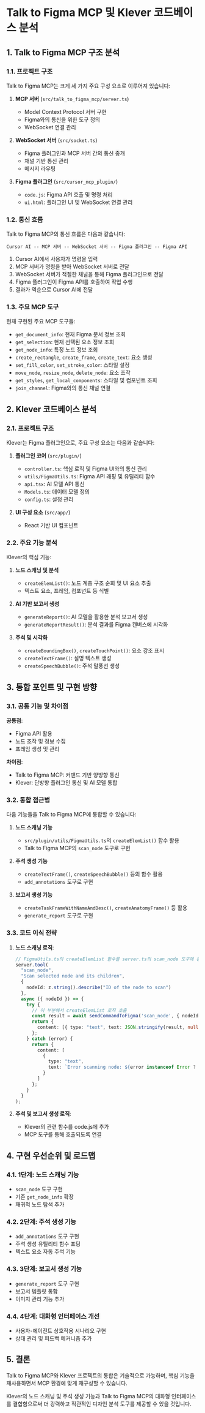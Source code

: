 # Talk to Figma MCP 및 Klever 코드베이스 분석

## 1. Talk to Figma MCP 구조 분석

### 1.1. 프로젝트 구조

Talk to Figma MCP는 크게 세 가지 주요 구성 요소로 이루어져 있습니다:

1. **MCP 서버** (`src/talk_to_figma_mcp/server.ts`)
   - Model Context Protocol 서버 구현
   - Figma와의 통신을 위한 도구 정의
   - WebSocket 연결 관리

2. **WebSocket 서버** (`src/socket.ts`)
   - Figma 플러그인과 MCP 서버 간의 통신 중개
   - 채널 기반 통신 관리
   - 메시지 라우팅

3. **Figma 플러그인** (`src/cursor_mcp_plugin/`)
   - `code.js`: Figma API 호출 및 명령 처리
   - `ui.html`: 플러그인 UI 및 WebSocket 연결 관리

### 1.2. 통신 흐름

Talk to Figma MCP의 통신 흐름은 다음과 같습니다:

```
Cursor AI -- MCP 서버 -- WebSocket 서버 -- Figma 플러그인 -- Figma API
```

1. Cursor AI에서 사용자가 명령을 입력
2. MCP 서버가 명령을 받아 WebSocket 서버로 전달
3. WebSocket 서버가 적절한 채널을 통해 Figma 플러그인으로 전달
4. Figma 플러그인이 Figma API를 호출하여 작업 수행
5. 결과가 역순으로 Cursor AI에 전달

### 1.3. 주요 MCP 도구

현재 구현된 주요 MCP 도구들:

- `get_document_info`: 현재 Figma 문서 정보 조회
- `get_selection`: 현재 선택된 요소 정보 조회
- `get_node_info`: 특정 노드 정보 조회
- `create_rectangle`, `create_frame`, `create_text`: 요소 생성
- `set_fill_color`, `set_stroke_color`: 스타일 설정
- `move_node`, `resize_node`, `delete_node`: 요소 조작
- `get_styles`, `get_local_components`: 스타일 및 컴포넌트 조회
- `join_channel`: Figma와의 통신 채널 연결

## 2. Klever 코드베이스 분석

### 2.1. 프로젝트 구조

Klever는 Figma 플러그인으로, 주요 구성 요소는 다음과 같습니다:

1. **플러그인 코어** (`src/plugin/`)
   - `controller.ts`: 핵심 로직 및 Figma UI와의 통신 관리
   - `utils/FigmaUtils.ts`: Figma API 래핑 및 유틸리티 함수
   - `api.tsx`: AI 모델 API 통신
   - `Models.ts`: 데이터 모델 정의
   - `config.ts`: 설정 관리

2. **UI 구성 요소** (`src/app/`)
   - React 기반 UI 컴포넌트

### 2.2. 주요 기능 분석

Klever의 핵심 기능:

1. **노드 스캐닝 및 분석**
   - `createElemList()`: 노드 계층 구조 순회 및 UI 요소 추출
   - 텍스트 요소, 프레임, 컴포넌트 등 식별

2. **AI 기반 보고서 생성**
   - `generateReport()`: AI 모델을 활용한 분석 보고서 생성
   - `generateReportResult()`: 분석 결과를 Figma 캔버스에 시각화

3. **주석 및 시각화**
   - `createBoundingBox()`, `createTouchPoint()`: 요소 강조 표시
   - `createTextFrame()`: 설명 텍스트 생성
   - `createSpeechBubble()`: 주석 말풍선 생성

## 3. 통합 포인트 및 구현 방향

### 3.1. 공통 기능 및 차이점

**공통점**:
- Figma API 활용
- 노드 조작 및 정보 수집
- 프레임 생성 및 관리

**차이점**:
- Talk to Figma MCP: 커맨드 기반 양방향 통신
- Klever: 단방향 플러그인 통신 및 AI 모델 통합

### 3.2. 통합 접근법

다음 기능들을 Talk to Figma MCP에 통합할 수 있습니다:

1. **노드 스캐닝 기능**
   - `src/plugin/utils/FigmaUtils.ts`의 `createElemList()` 함수 활용
   - Talk to Figma MCP의 `scan_node` 도구로 구현

2. **주석 생성 기능**
   - `createTextFrame()`, `createSpeechBubble()` 등의 함수 활용
   - `add_annotations` 도구로 구현

3. **보고서 생성 기능**
   - `createTaskFrameWithNameAndDesc()`, `createAnatomyFrame()` 등 활용
   - `generate_report` 도구로 구현

### 3.3. 코드 이식 전략

1. **노드 스캐닝 로직**:
   ```typescript
   // FigmaUtils.ts의 createElemList 함수를 server.ts의 scan_node 도구에 통합
   server.tool(
     "scan_node",
     "Scan selected node and its children",
     {
       nodeId: z.string().describe("ID of the node to scan")
     },
     async ({ nodeId }) => {
       try {
         // 이 부분에서 createElemList 로직 호출
         const result = await sendCommandToFigma('scan_node', { nodeId });
         return { 
           content: [{ type: "text", text: JSON.stringify(result, null, 2) }]
         };
       } catch (error) {
         return {
           content: [
             {
               type: "text",
               text: `Error scanning node: ${error instanceof Error ? error.message : String(error)}`
             }
           ]
         };
       }
     }
   );
   ```

2. **주석 및 보고서 생성 로직**:
   - Klever의 관련 함수를 code.js에 추가
   - MCP 도구를 통해 호출되도록 연결

## 4. 구현 우선순위 및 로드맵

### 4.1. 1단계: 노드 스캐닝 기능

- `scan_node` 도구 구현
- 기존 `get_node_info` 확장
- 재귀적 노드 탐색 추가

### 4.2. 2단계: 주석 생성 기능

- `add_annotations` 도구 구현
- 주석 생성 유틸리티 함수 포팅
- 텍스트 요소 자동 주석 기능

### 4.3. 3단계: 보고서 생성 기능

- `generate_report` 도구 구현
- 보고서 템플릿 통합
- 이미지 관리 기능 추가

### 4.4. 4단계: 대화형 인터페이스 개선

- 사용자-에이전트 상호작용 시나리오 구현
- 상태 관리 및 피드백 메커니즘 추가

## 5. 결론

Talk to Figma MCP와 Klever 프로젝트의 통합은 기술적으로 가능하며, 핵심 기능을 재사용하면서 MCP 환경에 맞게 재구성할 수 있습니다. 

Klever의 노드 스캐닝 및 주석 생성 기능과 Talk to Figma MCP의 대화형 인터페이스를 결합함으로써 더 강력하고 직관적인 디자인 분석 도구를 제공할 수 있을 것입니다. 